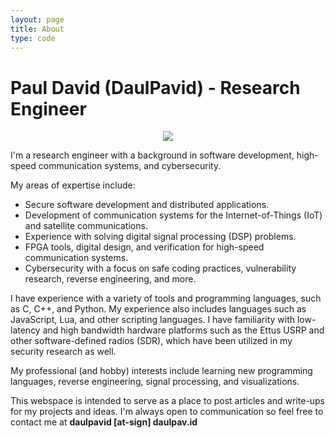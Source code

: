 ```yaml
---
layout: page
title: About
type: code
---
```


# Paul David (DaulPavid) - Research Engineer

<p align="center"><img src="https://i.imgur.com/O3kjwFC.jpg" /></p>

I'm a research engineer with a background in software development,
high-speed communication systems, and cybersecurity.

My areas of expertise include:
* Secure software development and distributed applications.
* Development of communication systems for the Internet-of-Things (IoT)
  and satellite communications.
* Experience with solving digital signal processing (DSP) problems.
* FPGA tools, digital design, and verification for high-speed communication systems.
* Cybersecurity with a focus on safe coding practices, vulnerability research,
  reverse engineering, and more.

I have experience with a variety of tools and programming languages, such as
C, C++, and Python. My experience also includes languages such as JavaScript,
Lua, and other scripting languages. I have familiarity with low-latency and
high bandwidth hardware platforms such as the Ettus USRP and other 
software-defined radios (SDR), which have been utilized in my security research
as well.

My professional (and hobby) interests include learning new programming languages,
reverse engineering, signal processing, and visualizations.

This webspace is intended to serve as a place to post articles and write-ups for
my projects and ideas. I'm always open to communication so feel free
to contact me at **daulpavid [at-sign] daulpav.id**
